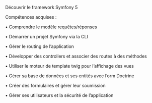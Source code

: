 Découvrir le framework Symfony 5

Compétences acquises :

• Comprendre le modèle requêtes/réponses

• Démarrer un projet Symfony via la CLI

• Gérer le routing de l’application

• Développer des controllers et associer des routes à des méthodes

• Utiliser le moteur de template twig pour l’affichage des vues

• Gérer sa base de données et ses entités avec l’orm Doctrine

• Créer des formulaires et gérer leur soumission

• Gérer ses utilisateurs et la sécurité de l’application

